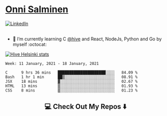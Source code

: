 <h1> <a href="https://osalmine.github.io/cv/">Onni Salminen</a></h1>
<a href="https://www.linkedin.com/in/onni-salminen/" target="_blank"><img src="https://img.shields.io/badge/LinkedIn-%230077B5.svg?&style=flat-square&logo=linkedin&logoColor=white" alt="LinkedIn"></a>
<br />
<br />

- 🌱 I’m currently learning C <a href="https://www.hive.fi/en/">@hive</a> and React, NodeJs, Python and Go by myself :octocat:

[![Hive Helsinki stats](https://badge42.herokuapp.com/api/stats/osalmine?privacyEmail=true&cursus=42)](https://github.com/JaeSeoKim/badge42)

<!--START_SECTION:waka-->
```text
Week: 11 January, 2021 - 18 January, 2021

C      9 hrs 36 mins   █████████████████████░░░░   84.09 % 
Bash   1 hr 1 min      ██▒░░░░░░░░░░░░░░░░░░░░░░   08.91 % 
JSX    18 mins         ▓░░░░░░░░░░░░░░░░░░░░░░░░   02.67 % 
HTML   13 mins         ▒░░░░░░░░░░░░░░░░░░░░░░░░   01.93 % 
CSS    8 mins          ▒░░░░░░░░░░░░░░░░░░░░░░░░   01.23 % 
```
<!--END_SECTION:waka-->


<h2  align="center">💻 Check Out My Repos ⬇️ </h2>
